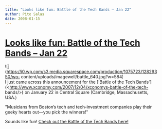```yaml
---
title: "Looks like fun: Battle of the Tech Bands – Jan 22"
author: Pito Salas
date: 2008-01-15
---
```

# [Looks like fun: Battle of the Tech Bands – Jan 22](None)




![](https://i0.wp.com/s3.media.squarespace.com/production/1075723/12829350/wp-
content/uploads/imagewell/battle_640.jpg?w=584)  
I just came across this announcement for the ['Battle of the Tech
Bands'](<http://www.xconomy.com/2007/12/04/xconomys-battle-of-the-tech-
bands/>) on January 22 in Central Square (Cambridge, Massachusetts, USA.)

"Musicians from Boston’s tech and tech-investment companies play their geeky
hearts out—you pick the winners!"

Sounds like fun! [Check out the Battle of the Tech Bands
here!](<http://www.xconomy.com/2007/12/04/xconomys-battle-of-the-tech-bands/>)


